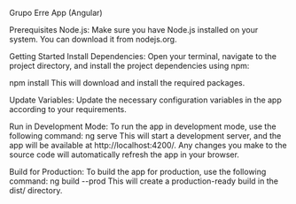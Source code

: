 Grupo Erre App (Angular)

Prerequisites
Node.js: Make sure you have Node.js installed on your system. You can download it from nodejs.org.

Getting Started
Install Dependencies: Open your terminal, navigate to the project directory, and install the project dependencies using npm:

npm install
This will download and install the required packages.

Update Variables: Update the necessary configuration variables in the app according to your requirements.

Run in Development Mode: To run the app in development mode, use the following command:
ng serve
This will start a development server, and the app will be available at http://localhost:4200/. Any changes you make to the source code will automatically refresh the app in your browser.

Build for Production: To build the app for production, use the following command:
ng build --prod
This will create a production-ready build in the dist/ directory.

